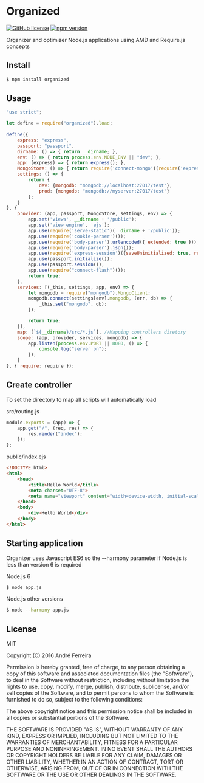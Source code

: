 # Organized

[![GitHub license](https://img.shields.io/badge/license-MIT-blue.svg)](https://raw.githubusercontent.com/andrehrf/organized/master/LICENSE)
[![npm version](https://badge.fury.io/js/organized.svg)](https://badge.fury.io/js/organized)

Organizer and optimizer Node.js applications using AMD and Require.js concepts

## Install

```bash
$ npm install organized
```

## Usage

```js
"use strict";

let define = require("organized").load;
   
define({ 
    express: "express", 
    passport: "passport",
    dirname: () => { return __dirname; },  
    env: () => { return process.env.NODE_ENV || "dev"; },
    app: (express) => { return express(); },
    MongoStore: () => { return require('connect-mongo')(require('express-session')); },
    settings: () => {
        return {
            dev: {mongodb: "mongodb://localhost:27017/test"},
            prod: {mongodb: "mongodb://myserver:27017/test"}
        };
    }
}, {    
    provider: (app, passport, MongoStore, settings, env) => {
        app.set('views', __dirname + '/public');
        app.set('view engine', 'ejs');
        app.use(require('serve-static')(__dirname + '/public'));
        app.use(require('cookie-parser')());
        app.use(require('body-parser').urlencoded({ extended: true }));
        app.use(require('body-parser').json());
        app.use(require('express-session')({saveUninitialized: true, resave: true, secret: process.env.SECRET || "secret", store: new MongoStore({url: settings[env].mongodb})}));
        app.use(passport.initialize());
        app.use(passport.session());
        app.use(require("connect-flash")());
        return true;
    },
    services: [(_this, settings, app, env) => {  
        let mongodb = require("mongodb").MongoClient;
        mongodb.connect(settings[env].mongodb, (err, db) => {
            _this.set("mongodb", db);
        });

        return true;
    }],
    map: [`${__dirname}/src/*.js`], //Mapping controllers diretory
    scope: (app, provider, services, mongodb) => { 
        app.listen(process.env.PORT || 8080, () => {
            console.log("server on");
        });
    }
}, { require: require });
```

## Create controller

To set the directory to map all scripts will automatically load

src/routing.js
```js
module.exports = (app) => {
    app.get("/", (req, res) => { 
        res.render("index"); 
    });
};
```

public/index.ejs
```html
<!DOCTYPE html>
<html>
    <head>
        <title>Hello World</title>
        <meta charset="UTF-8">
        <meta name="viewport" content="width=device-width, initial-scale=1.0">
    </head>
    <body>
        <div>Hello World</div>
    </body>
</html>
```

## Starting application

Organizer uses Javascript ES6 so the --harmony parameter if Node.js is less than version 6 is required

Node.js 6
```bash
$ node app.js
```

Node.js other versions
```bash
$ node --harmony app.js
```

## License

  MIT
  
  Copyright (C) 2016 André Ferreira

  Permission is hereby granted, free of charge, to any person obtaining a copy of this software and associated documentation files (the "Software"), to deal in the Software without restriction, including without limitation the rights to use, copy, modify, merge, publish, distribute, sublicense, and/or sell copies of the Software, and to permit persons to whom the Software is furnished to do so, subject to the following conditions:

  The above copyright notice and this permission notice shall be included in all copies or substantial portions of the Software.

  THE SOFTWARE IS PROVIDED "AS IS", WITHOUT WARRANTY OF ANY KIND, EXPRESS OR IMPLIED, INCLUDING BUT NOT LIMITED TO THE WARRANTIES OF MERCHANTABILITY, FITNESS FOR A PARTICULAR PURPOSE AND NONINFRINGEMENT. IN NO EVENT SHALL THE AUTHORS OR COPYRIGHT HOLDERS BE LIABLE FOR ANY CLAIM, DAMAGES OR OTHER LIABILITY, WHETHER IN AN ACTION OF CONTRACT, TORT OR OTHERWISE, ARISING FROM, OUT OF OR IN CONNECTION WITH THE SOFTWARE OR THE USE OR OTHER DEALINGS IN THE SOFTWARE.